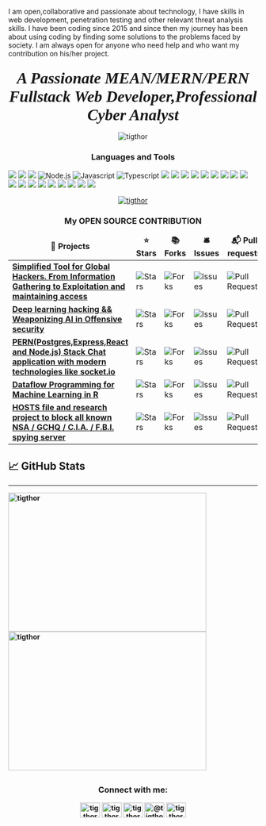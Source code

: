 I am open,collaborative and passionate about technology, I have skills in web development, penetration testing and other relevant threat analysis skills. I have been coding since 2015 and since then my journey has been about using coding by finding some solutions to the problems faced by society. I am always open for anyone who need help and who want my contribution on his/her project.

<h3 align="center">
   <strong><i>
      <font size="6" face="times new roman"> A Passionate MEAN/MERN/PERN Fullstack Web Developer,Professional Cyber Analyst</font>
         </i>
      </strong></h3>

<p align="center"> <img src="https://komarev.com/ghpvc/?username=tigthor&label=Profile%20views&color=0e75b6&style=flat" alt="tigthor" /> </p>

<h3 align="center">Languages and Tools</h3>
<p align="left"> 
   <img src="https://img.shields.io/badge/r-%23276DC3.svg?&style=for-the-badge&logo=r&logoColor=white"/>
   <img src="https://img.shields.io/badge/python%20-%2314354C.svg?&style=for-the-badge&logo=python&logoColor=white"/>
   <img src="https://img.shields.io/badge/go-%2300ADD8.svg?&style=for-the-badge&logo=go&logoColor=white"/>
   <img alt="Node.js" src="https://img.shields.io/badge/node.js%20-%2343853D.svg?&style=for-the-badge&logo=node.js&logoColor=white"/>
   <img alt="Javascript" src="https://img.shields.io/badge/javascript%20-%23323330.svg?&style=for-the-badge&logo=javascript&logoColor=%23F7DF1E"/>
   <img alt="Typescript" src="https://img.shields.io/badge/typescript%20-%23007ACC.svg?&style=for-the-badge&logo=typescript&logoColor=white"/>
   <img src="https://img.shields.io/badge/dart-%230175C2.svg?&style=for-the-badge&logo=dart&logoColor=white"/>
   <img src="https://img.shields.io/badge/java-%23ED8B00.svg?&style=for-the-badge&logo=java&logoColor=white"/>
   <img src="https://img.shields.io/badge/express.js%20-%23404d59.svg?&style=for-the-badge"/>
   <img src="https://img.shields.io/badge/graphql-%23276DC3.svg?&style=for-the-badge&logo=graphql&logoColor=white"/>
   <img src="https://img.shields.io/badge/Flutter%20-%2302569B.svg?&style=for-the-badge&logo=Flutter&logoColor=white" />
   <img src="https://img.shields.io/badge/github%20-%23121011.svg?&style=for-the-badge&logo=github&logoColor=white"/>
   <img src="https://img.shields.io/badge/AWS%20-%23FF9900.svg?&style=for-the-badge&logo=amazon-aws&logoColor=white"/>
   <img src="https://img.shields.io/badge/firebase%20-%23039BE5.svg?&style=for-the-badge&logo=firebase"/>
   <img src="https://img.shields.io/badge/heroku%20-%23430098.svg?&style=for-the-badge&logo=heroku&logoColor=white"/>
   <img src="https://img.shields.io/badge/nginx%20-%23009639.svg?&style=for-the-badge&logo=nginx&logoColor=white"/>
   <img src ="https://img.shields.io/badge/postgres-%23316192.svg?&style=for-the-badge&logo=postgresql&logoColor=white"/>
   <img src ="https://img.shields.io/badge/MongoDB-%234ea94b.svg?&style=for-the-badge&logo=mongodb&logoColor=white"/>
   <img src="https://img.shields.io/badge/travisci%20-%232B2F33.svg?&style=for-the-badge&logo=travis&logoColor=white"/>
   <img src="https://img.shields.io/badge/CIRCLECI%20-%23161616.svg?&style=for-the-badge&logo=circleci&logoColor=white"/>
   <img src="https://img.shields.io/badge/TensorFlow%20-%23FF6F00.svg?&style=for-the-badge&logo=TensorFlow&logoColor=white" />
   <img src="https://img.shields.io/badge/kubernetes%20-%23326ce5.svg?&style=for-the-badge&logo=kubernetes&logoColor=white"/>
   <img src="https://img.shields.io/badge/docker%20-%230db7ed.svg?&style=for-the-badge&logo=docker&logoColor=white"/>
   <img src="https://img.shields.io/badge/-Raspberry%20Pi-C51A4A?style=for-the-badge&logo=Raspberry-Pi"/>
</p>

<p align="center"> <a href="https://twitter.com/tigthor" target="blank"><img src="https://img.shields.io/twitter/follow/tigthor?logo=twitter&style=for-the-badge" alt="tigthor" /></a> </p>

<h3 align="center"><b>My OPEN SOURCE CONTRIBUTION<b></h3>
<table>
  <thead align="center">
    <tr border: none;>
      <td><b>🎁 Projects</b></td>
      <td><b>⭐ Stars</b></td>
      <td><b>📚 Forks</b></td>
      <td><b>🛎 Issues</b></td>
      <td><b>📬 Pull requests</b></td>
    </tr>
  </thead>
  <tbody>
    <tr>
	    <td><a href="https://github.com/tigthor/hacktoolkit"><b>Simplified Tool for Global Hackers. From Information Gathering to Exploitation and maintaining access </b></a></td>
      <td><img alt="Stars" src="https://img.shields.io/github/stars/tigthor/hacktoolkit?style=flat-square&labelColor=343b41"/></td>
      <td><img alt="Forks" src="https://img.shields.io/github/forks/tigthor/hacktoolkit?style=flat-square&labelColor=343b41"/></td>
      <td><img alt="Issues" src="https://img.shields.io/github/issues/tigthor/hacktoolkit?style=flat-square&labelColor=343b41"/></td>
      <td><img alt="Pull Requests" src="https://img.shields.io/github/issues-pr/tigthor/hacktoolkit?style=flat-square&labelColor=343b41"/></td>
    </tr>
     <tr>
	    <td><a href="https://github.com/tigthor/neural-network-hacking"><b>Deep learning hacking && Weaponizing AI in Offensive security </b></a></td>
      <td><img alt="Stars" src="https://img.shields.io/github/stars/tigthor/neural-network-hacking?style=flat-square&labelColor=343b41"/></td>
      <td><img alt="Forks" src="https://img.shields.io/github/forks/tigthor/neural-network-hacking?style=flat-square&labelColor=343b41"/></td>
      <td><img alt="Issues" src="https://img.shields.io/github/issues/tigthor/neural-network-hacking?style=flat-square&labelColor=343b41"/></td>
      <td><img alt="Pull Requests" src="https://img.shields.io/github/issues-pr/tigthor/neural-network-hacking?style=flat-square&labelColor=343b41"/></td>
    </tr>
     <tr>
	    <td><a href="https://github.com/tigthor/chat-app"><b>PERN(Postgres,Express,React and Node.js) Stack Chat application with modern technologies like socket.io </b></a></td>
      <td><img alt="Stars" src="https://img.shields.io/github/stars/tigthor/chat-app?style=flat-square&labelColor=343b41"/></td>
      <td><img alt="Forks" src="https://img.shields.io/github/forks/tigthor/chat-app?style=flat-square&labelColor=343b41"/></td>
      <td><img alt="Issues" src="https://img.shields.io/github/issues/tigthor/chat-app?style=flat-square&labelColor=343b41"/></td>
      <td><img alt="Pull Requests" src="https://img.shields.io/github/issues-pr/tigthor/chat-app?style=flat-square&labelColor=343b41"/></td>
    </tr>
     <tr>
	    <td><a href="https://github.com/tigthor/r-dataflow-programming"><b>Dataflow Programming for Machine Learning in R </b></a></td>
      <td><img alt="Stars" src="https://img.shields.io/github/stars/tigthor/r-dataflow-programming?style=flat-square&labelColor=343b41"/></td>
      <td><img alt="Forks" src="https://img.shields.io/github/forks/tigthor/r-dataflow-programming?style=flat-square&labelColor=343b41"/></td>
      <td><img alt="Issues" src="https://img.shields.io/github/issues/tigthor/r-dataflow-programming?style=flat-square&labelColor=343b41"/></td>
      <td><img alt="Pull Requests" src="https://img.shields.io/github/issues-pr/tigthor/r-dataflow-programming?style=flat-square&labelColor=343b41"/></td>
    </tr>
     <tr>
	    <td><a href="https://github.com/tigthor/NSABlocklist"><b>HOSTS file and research project to block all known NSA / GCHQ / C.I.A. / F.B.I. spying server </b></a></td>
      <td><img alt="Stars" src="https://img.shields.io/github/stars/tigthor/NSABlocklist?style=flat-square&labelColor=343b41"/></td>
      <td><img alt="Forks" src="https://img.shields.io/github/forks/tigthor/NSABlocklist?style=flat-square&labelColor=343b41"/></td>
      <td><img alt="Issues" src="https://img.shields.io/github/issues/tigthor/NSABlocklist?style=flat-square&labelColor=343b41"/></td>
      <td><img alt="Pull Requests" src="https://img.shields.io/github/issues-pr/tigthor/NSABlocklist?style=flat-square&labelColor=343b41"/></td>
    </tr>
     
  </tbody>
</table>


   ## &#x1f4c8; GitHub Stats
-------------------------------

<p><img align="left" src="https://github-readme-stats.vercel.app/api/top-langs?username=tigthor&show_icons=true&locale=en&count_private=true&layout=compact&langs_count=8" width="400" height="280" alt="tigthor" /></p>

<p>&nbsp;<img align="center" src="https://github-readme-stats.vercel.app/api?username=tigthor&show_icons=true&count_private=true&locale=en&theme=cobalt" height="280" width="400" alt="tigthor" /></p>



##
 
<h3 align="center">Connect with me:</h3>
<p align="center">
<a href="https://codepen.io/tigthor" target="blank"><img align="center" src="https://cdn.jsdelivr.net/npm/simple-icons@3.0.1/icons/codepen.svg" alt="tigthor" height="30" width="40" /></a>
<a href="https://dev.to/tigthor" target="blank"><img align="center" src="https://cdn.jsdelivr.net/npm/simple-icons@3.0.1/icons/dev-dot-to.svg" alt="tigthor" height="30" width="40" /></a>
<a href="https://twitter.com/tigthor" target="blank"><img align="center" src="https://cdn.jsdelivr.net/npm/simple-icons@3.0.1/icons/twitter.svg" alt="tigthor" height="30" width="40" /></a>
<a href="https://medium.com/@tigthor" target="blank"><img align="center" src="https://cdn.jsdelivr.net/npm/simple-icons@3.0.1/icons/medium.svg" alt="@tigthor" height="30" width="40" /></a>
<a href="https://www.hackerrank.com/tigthor" target="blank"><img align="center" src="https://cdn.jsdelivr.net/npm/simple-icons@3.0.1/icons/hackerrank.svg" alt="tigthor" height="30" width="40" /></a>
</p>
